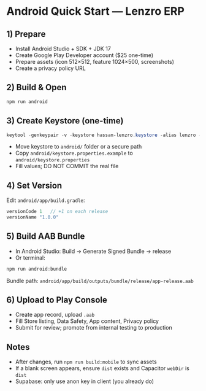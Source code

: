 # Android Quick Start — Lenzro ERP

## 1) Prepare
- Install Android Studio + SDK + JDK 17
- Create Google Play Developer account ($25 one-time)
- Prepare assets (icon 512×512, feature 1024×500, screenshots)
- Create a privacy policy URL

## 2) Build & Open
```powershell
npm run android
```

## 3) Create Keystore (one-time)
```powershell
keytool -genkeypair -v -keystore hassan-lenzro.keystore -alias lenzro -keyalg RSA -keysize 2048 -validity 10000
```
- Move keystore to `android/` folder or a secure path
- Copy `android/keystore.properties.example` to `android/keystore.properties`
- Fill values; DO NOT COMMIT the real file

## 4) Set Version
Edit `android/app/build.gradle`:
```gradle
versionCode 1   // +1 on each release
versionName "1.0.0"
```

## 5) Build AAB Bundle
- In Android Studio: Build → Generate Signed Bundle → release
- Or terminal:
```powershell
npm run android:bundle
```
Bundle path: `android/app/build/outputs/bundle/release/app-release.aab`

## 6) Upload to Play Console
- Create app record, upload `.aab`
- Fill Store listing, Data Safety, App content, Privacy policy
- Submit for review; promote from internal testing to production

## Notes
- After changes, run `npm run build:mobile` to sync assets
- If a blank screen appears, ensure `dist` exists and Capacitor `webDir` is `dist`
- Supabase: only use anon key in client (you already do)
